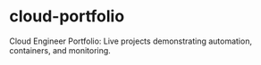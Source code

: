# cloud-portfolio
Cloud Engineer Portfolio: Live projects demonstrating automation, containers, and monitoring.
